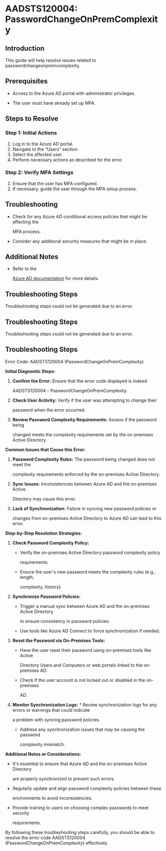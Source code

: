 # AADSTS120004: PasswordChangeOnPremComplexity


## Introduction

This guide will help resolve issues related to passwordchangeonpremcomplexity.


## Prerequisites


* Access to the Azure AD portal with administrator privileges.

* The user must have already set up MFA.


## Steps to Resolve


### Step 1: Initial Actions

1. Log in to the Azure AD portal.
2. Navigate to the "Users" section.
3. Select the affected user.
4. Perform necessary actions as described for the error.


### Step 2: Verify MFA Settings

1. Ensure that the user has MFA configured.
2. If necessary, guide the user through the MFA setup process.


## Troubleshooting


* Check for any Azure AD conditional access policies that might be affecting the

  MFA process.

* Consider any additional security measures that might be in place.


## Additional Notes


* Refer to the

  [Azure AD 
documentation](https://learn.microsoft.com/en-us/azure/active-directory/)
  for more details.


## Troubleshooting Steps

Troubleshooting steps could not be generated due to an error.


## Troubleshooting Steps

Troubleshooting steps could not be generated due to an error.


## Troubleshooting Steps

Error Code: AADSTS120004 (PasswordChangeOnPremComplexity)

**Initial Diagnostic Steps:** 

1. **Confirm the Error:** Ensure that the error code displayed is indeed

   AADSTS120004 – PasswordChangeOnPremComplexity.
2. **Check User Activity:** Verify if the user was attempting to change their

   password when the error occurred.
3. **Review Password Complexity Requirements:** Assess if the password being

   changed meets the complexity requirements set by the on-premises Active
   Directory.

**Common Issues that Cause this Error:** 

1. **Password Complexity Rules:** The password being changed does not meet the

   complexity requirements enforced by the on-premises Active Directory.
2. **Sync Issues:** Inconsistencies between Azure AD and the on-premises Active

   Directory may cause this error.
3. **Lack of Synchronization:** Failure in syncing new password policies or

   changes from on-premises Active Directory to Azure AD can lead to this error.

**Step-by-Step Resolution Strategies:** 

1. **Check Password Complexity Policy:** 

   * Verify the on-premises Active Directory password complexity policy

     requirements.
   * Ensure the user's new password meets the complexity rules (e.g., length,

     complexity, history).

2. **Synchronize Password Policies:** 

   * Trigger a manual sync between Azure AD and the on-premises Active Directory

     to ensure consistency in password policies.
   * Use tools like Azure AD Connect to force synchronization if needed.

3. **Reset the Password via On-Premises Tools:** 

   * Have the user reset their password using on-premises tools like Active

     Directory Users and Computers or web portals linked to the on-premises AD.
   * Check if the user account is not locked out or disabled in the on-premises

     AD.

4. **Monitor Synchronization Logs:**    * Review synchronization logs for any 
errors or warnings that could indicate

     a problem with syncing password policies.
   * Address any synchronization issues that may be causing the password

     complexity mismatch.

**Additional Notes or Considerations:**


* It's essential to ensure that Azure AD and the on-premises Active Directory

  are properly synchronized to prevent such errors.

* Regularly update and align password complexity policies between these

  environments to avoid inconsistencies.

* Provide training to users on choosing complex passwords to meet security

  requirements.

By following these troubleshooting steps carefully, you should be able to
resolve the error code AADSTS120004 (PasswordChangeOnPremComplexity)
effectively.